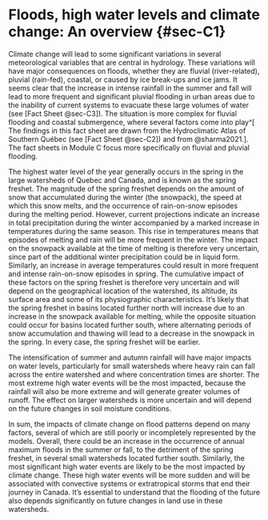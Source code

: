 # Floods, high water levels and climate change: An overview {#sec-C1}

Climate change will lead to some significant variations in several
meteorological variables that are central in hydrology. These variations
will have major consequences on floods, whether they are fluvial
(river-related), pluvial (rain-fed), coastal, or caused by ice break-ups
and ice jams. It seems clear that the increase in intense rainfall in
the summer and fall will lead to more frequent and significant pluvial
flooding in urban areas due to the inability of current systems to
evacuate these large volumes of water (see [Fact Sheet @sec-C3]). The
situation is more complex for fluvial flooding and coastal submergence,
where several factors come into play^[ The findings in this fact sheet are
drawn from the Hydroclimatic Atlas of Southern Québec (see [Fact Sheet @sec-C2]) and from @sharma2021.]. The fact sheets in
Module C focus more specifically on fluvial and pluvial flooding.

The highest water level of the year generally occurs in the spring in
the large watersheds of Quebec and Canada, and is known as the spring
freshet. The magnitude of the spring freshet depends on the amount of
snow that accumulated during the winter (the snowpack), the speed at
which this snow melts, and the occurrence of rain-on-snow episodes
during the melting period. However, current projections indicate an
increase in total precipitation during the winter accompanied by a
marked increase in temperatures during the same season. This rise in
temperatures means that episodes of melting and rain will be more
frequent in the winter. The impact on the snowpack available at the time
of melting is therefore very uncertain, since part of the additional
winter precipitation could be in liquid form. Similarly, an increase in
average temperatures could result in more frequent and intense
rain-on-snow episodes in spring. The cumulative impact of these factors
on the spring freshet is therefore very uncertain and will depend on the
geographical location of the watershed, its altitude, its surface area
and some of its physiographic characteristics. It’s likely that the
spring freshet in basins located further north will increase due to an
increase in the snowpack available for melting, while the opposite
situation could occur for basins located further south, where
alternating periods of snow accumulation and thawing will lead to a
decrease in the snowpack in the spring. In every case, the spring
freshet will be earlier.

The intensification of summer and autumn rainfall will have major
impacts on water levels, particularly for small watersheds where heavy
rain can fall across the entire watershed and where concentration times
are shorter. The most extreme high water events will be the most
impacted, because the rainfall will also be more extreme and will
generate greater volumes of runoff. The effect on larger watersheds is
more uncertain and will depend on the future changes in soil moisture
conditions.

In sum, the impacts of climate change on flood patterns depend on many
factors, several of which are still poorly or incompletely represented
by the models. Overall, there could be an increase in the occurrence of
annual maximum floods in the summer or fall, to the detriment of the
spring freshet, in several small watersheds located further south.
Similarly, the most significant high water events are likely to be the
most impacted by climate change. These high water events will be more
sudden and will be associated with convective systems or extratropical
storms that end their journey in Canada. It’s essential to understand
that the flooding of the future also depends significantly on future
changes in land use in these watersheds.

